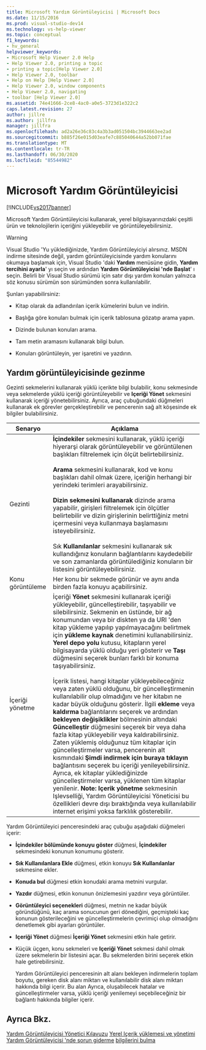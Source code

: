 ```yaml
---
title: Microsoft Yardım Görüntüleyicisi | Microsoft Docs
ms.date: 11/15/2016
ms.prod: visual-studio-dev14
ms.technology: vs-help-viewer
ms.topic: conceptual
f1_keywords:
- hv_general
helpviewer_keywords:
- Microsoft Help Viewer 2.0 Help
- Help Viewer 2.0, printing a topic
- printing a topic[Help Viewer 2.0]
- Help Viewer 2.0, toolbar
- Help on Help [Help Viewer 2.0]
- Help Viewer 2.0, window components
- Help Viewer 2.0, navigating
- toolbar [Help Viewer 2.0]
ms.assetid: 74e41666-2ce8-4ac0-a0e5-3723d1e322c2
caps.latest.revision: 27
author: jillre
ms.author: jillfra
manager: jillfra
ms.openlocfilehash: ad2a26e36c83c4a3b3ad051504bc3944663ee2ad
ms.sourcegitcommit: b885f26e015d03eafe7c885040644a52bb071fae
ms.translationtype: MT
ms.contentlocale: tr-TR
ms.lasthandoff: 06/30/2020
ms.locfileid: "85544982"
---
```

# <a name="microsoft-help-viewer"></a>Microsoft Yardım Görüntüleyicisi
[!INCLUDE[vs2017banner](../includes/vs2017banner.md)]

Microsoft Yardım Görüntüleyicisi kullanarak, yerel bilgisayarınızdaki çeşitli ürün ve teknolojilerin içeriğini yükleyebilir ve görüntüleyebilirsiniz.

> [!WARNING]
> Visual Studio 'Yu yüklediğinizde, Yardım Görüntüleyiciyi alırsınız. MSDN indirme sitesinde değil, yardım görüntüleyicisinde yardım konularını okumaya başlamak için, Visual Studio 'daki **Yardım** menüsüne gidin, **Yardım tercihini ayarla**' yı seçin ve ardından **Yardım Görüntüleyicisi 'nde Başlat**' ı seçin. Belirli bir Visual Studio sürümü için satır dışı yardım konuları yalnızca söz konusu sürümün son sürümünden sonra kullanılabilir.

 Şunları yapabilirsiniz:

- Kitap olarak da adlandırılan içerik kümelerini bulun ve indirin.

- Başlığa göre konuları bulmak için içerik tablosuna gözatıp arama yapın.

- Dizinde bulunan konuları arama.

- Tam metin aramasını kullanarak bilgi bulun.

- Konuları görüntüleyin, yer işaretini ve yazdırın.

## <a name="navigating-the-help-viewer"></a>Yardım görüntüleyicisinde gezinme
 Gezinti sekmelerini kullanarak yüklü içerikte bilgi bulabilir, konu sekmesinde veya sekmelerde yüklü içeriği görüntüleyebilir ve **Içeriği Yönet** sekmesini kullanarak içeriği yönetebilirsiniz. Ayrıca, araç çubuğundaki düğmeleri kullanarak ek görevler gerçekleştirebilir ve pencerenin sağ alt köşesinde ek bilgiler bulabilirsiniz.

|Senaryo|Açıklama|
|-|-|
|Gezinti|**İçindekiler** sekmesini kullanarak, yüklü içeriği hiyerarşi olarak görüntüleyebilir ve görüntülenen başlıkları filtrelemek için ölçüt belirtebilirsiniz.<br /><br /> **Arama** sekmesini kullanarak, kod ve konu başlıkları dahil olmak üzere, içeriğin herhangi bir yerindeki terimleri arayabilirsiniz.<br /><br /> **Dizin sekmesini kullanarak** dizinde arama yapabilir, girişleri filtrelemek için ölçütler belirtebilir ve dizin girişlerinin belirttiğiniz metni içermesini veya kullanmaya başlamasını isteyebilirsiniz.<br /><br /> Sık **Kullanılanlar** sekmesini kullanarak sık kullandığınız konuların bağlantılarını kaydedebilir ve son zamanlarda görüntülediğiniz konuların bir listesini görüntüleyebilirsiniz.|
|Konu görüntüleme|Her konu bir sekmede görünür ve aynı anda birden fazla konuyu açabilirsiniz.|
|İçeriği yönetme|İçeriği **Yönet** sekmesini kullanarak içeriği yükleyebilir, güncelleştirebilir, taşıyabilir ve silebilirsiniz. Sekmenin en üstünde, bir ağ konumundan veya bir diskten ya da URI 'den kitap yükleme yapılıp yapılmayacağını belirtmek için **yükleme kaynak** denetimini kullanabilirsiniz. **Yerel depo yolu** kutusu, kitapların yerel bilgisayarda yüklü olduğu yeri gösterir ve **Taşı** düğmesini seçerek bunları farklı bir konuma taşıyabilirsiniz.<br /><br /> İçerik listesi, hangi kitaplar yükleyebileceğiniz veya zaten yüklü olduğunu, bir güncelleştirmenin kullanılabilir olup olmadığını ve her kitabın ne kadar büyük olduğunu gösterir. İlgili **ekleme** veya **kaldırma** bağlantılarını seçerek ve ardından **bekleyen değişiklikler** bölmesinin altındaki **Güncelleştir** düğmesini seçerek bir veya daha fazla kitap yükleyebilir veya kaldırabilirsiniz. Zaten yüklemiş olduğunuz tüm kitaplar için güncelleştirmeler varsa, pencerenin alt kısmındaki **Şimdi indirmek için buraya tıklayın** bağlantısını seçerek bu içeriği yenileyebilirsiniz. Ayrıca, ek kitaplar yüklediğinizde güncelleştirmeler varsa, yüklenen tüm kitaplar yenilenir. **Note:**  **Içerik yönetme** sekmesinin Işlevselliği, Yardım Görüntüleyicisi Yöneticisi bu özellikleri devre dışı bıraktığında veya kullanılabilir internet erişimi yoksa farklılık gösterebilir.|

 Yardım Görüntüleyici penceresindeki araç çubuğu aşağıdaki düğmeleri içerir:

- **İçindekiler bölümünde konuyu göster** düğmesi, **İçindekiler** sekmesindeki konunun konumunu gösterir.

- **Sık Kullanılanlara Ekle** düğmesi, etkin konuyu **Sık Kullanılanlar** sekmesine ekler.

- **Konuda bul** düğmesi etkin konudaki arama metnini vurgular.

- **Yazdır** düğmesi, etkin konunun önizlemesini yazdırır veya görüntüler.

- **Görüntüleyici seçenekleri** düğmesi, metnin ne kadar büyük göründüğünü, kaç arama sonucunun geri dönediğini, geçmişteki kaç konunun gösterileceğini ve güncelleştirmelerin çevrimiçi olup olmadığını denetlemek gibi ayarları görüntüler.

- **Içeriği Yönet** düğmesi **İçeriği Yönet** sekmesini etkin hale getirir.

- Küçük üçgen, konu sekmeleri ve **Içeriği Yönet** sekmesi dahil olmak üzere sekmelerin bir listesini açar. Bu sekmelerden birini seçerek etkin hale getirebilirsiniz.

  Yardım Görüntüleyici penceresinin alt alanı bekleyen indirmelerin toplam boyutu, gereken disk alanı miktarı ve kullanılabilir disk alanı miktarı hakkında bilgi içerir. Bu alan Ayrıca, oluşabilecek hatalar ve güncelleştirmeler varsa, yüklü içeriği yenilemeyi seçebileceğiniz bir bağlantı hakkında bilgiler içerir.

## <a name="see-also"></a>Ayrıca Bkz.
 [Yardım Görüntüleyicisi Yönetici Kılavuzu](../ide/help-viewer-administrator-guide.md) [Yerel Içerik yüklemesi ve yönetimi](../ide/install-and-manage-local-content.md) [Yardım Görüntüleyicisi 'nde sorun giderme](../ide/troubleshooting-the-help-viewer.md) [bilgilerini bulma](../ide/locate-information.md)
